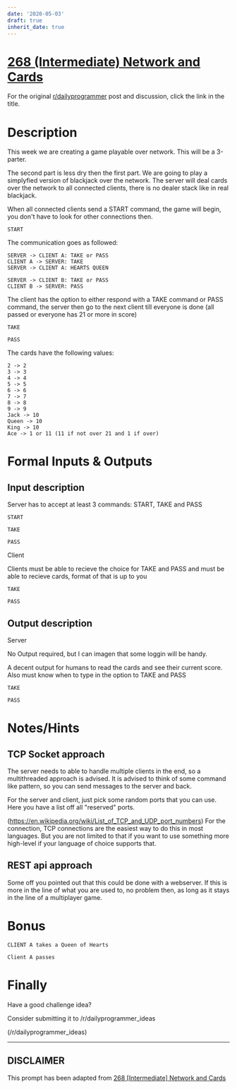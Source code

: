 ```yaml
---
date: '2020-05-03'
draft: true
inherit_date: true
---
```


# [268 (Intermediate) Network and Cards](https://www.reddit.com/r/dailyprogrammer/comments/4kz0e0/20160525_challenge_268_intermediate_network_and/)

For the original [r/dailyprogrammer](https://www.reddit.com/r/dailyprogrammer/) post and discussion, click the link in the title.

# Description
This week we are creating a game playable over network. This will be a 3-parter.

The second part is less dry then the first part. We are going to play a simplyfied version of blackjack over the network.
The server will deal cards over the network to all connected clients, there is no dealer stack like in real blackjack.

When all connected clients send a START command, the game will begin, you don't have to look for other connections then.


```
START
```
The communication goes as followed:


```
SERVER -> CLIENT A: TAKE or PASS
CLIENT A -> SERVER: TAKE
SERVER -> CLIENT A: HEARTS QUEEN

SERVER -> CLIENT B: TAKE or PASS
CLIENT B -> SERVER: PASS
```
The client has the option to either respond with a TAKE command or PASS command, the server then go to the next client till everyone is done (all passed or everyone has 21 or more in score)


```
TAKE
```

```
PASS
```
The cards have the following values:


```
2 -> 2
3 -> 3
4 -> 4
5 -> 5
6 -> 6
7 -> 7
8 -> 8
9 -> 9
Jack -> 10
Queen -> 10
King -> 10
Ace -> 1 or 11 (11 if not over 21 and 1 if over)
```
# Formal Inputs & Outputs
## Input description
Server has to accept at least 3 commands: START, TAKE and PASS


```
START
```

```
TAKE
```

```
PASS
```
Client

Clients must be able to recieve the choice for TAKE and PASS and must be able to recieve cards, format of that is up to you


```
TAKE
```

```
PASS
```
## Output description
Server

No Output required, but I can imagen that some loggin will be handy.

A decent output for humans to read the cards and see their current score.
Also must know when to type in the option to TAKE and PASS


```
TAKE
```

```
PASS
```
# Notes/Hints
## TCP Socket approach
The server needs to able to handle multiple clients in the end, so a multithreaded approach is advised.
It is advised to think of some command like pattern, so you can send messages to the server and back.

For the server and client, just pick some random ports that you can use. Here you have a list off all "reserved" ports.

(https://en.wikipedia.org/wiki/List_of_TCP_and_UDP_port_numbers)
For the connection, TCP connections are the easiest way to do this in most languages. But you are not limited to that if you want to use something more high-level if your language of choice supports that.

## REST api approach
Some off you pointed out that this could be done with a webserver. If this is more in the line of what you are used to, no problem then, as long as it stays in the line of a multiplayer game.

# Bonus

```
CLIENT A takes a Queen of Hearts
```

```
Client A passes
```
# Finally
Have a good challenge idea?

Consider submitting it to /r/dailyprogrammer_ideas

(/r/dailyprogrammer_ideas)

----
## **DISCLAIMER**
This prompt has been adapted from [268 [Intermediate] Network and Cards](https://www.reddit.com/r/dailyprogrammer/comments/4kz0e0/20160525_challenge_268_intermediate_network_and/
)
